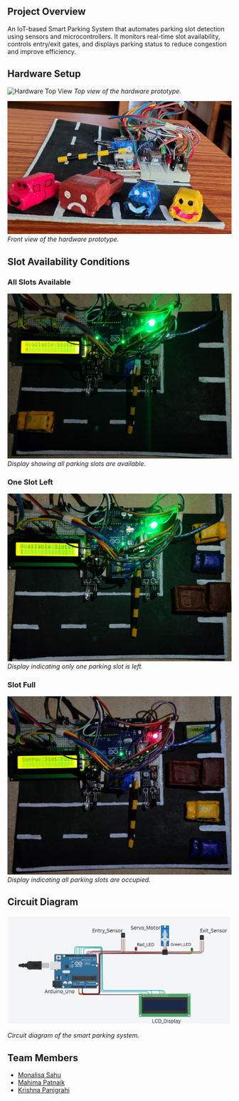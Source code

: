 ## Project Overview

An IoT-based Smart Parking System that automates parking slot detection using sensors and microcontrollers. It monitors real-time slot availability, controls entry/exit gates, and displays parking status to reduce congestion and improve efficiency.

## Hardware Setup

![Hardware Top View](images/hardware_top.jpg)
*Top view of the hardware prototype.*

![Hardware Front View](images/hardware_front.jpg)
*Front view of the hardware prototype.*

## Slot Availability Conditions

### All Slots Available

![All Slots Available](images/all_slots_available.jpg)
*Display showing all parking slots are available.*

### One Slot Left

![One Slot Left](images/slot_1_left.jpg)
*Display indicating only one parking slot is left.*

### Slot Full

![Slot Full](images/slot_full.jpg)
*Display indicating all parking slots are occupied.*

## Circuit Diagram

![Circuit Diagram](circuit_diagram.jpg)

*Circuit diagram of the smart parking system.*

## Team Members

- [Monalisa Sahu](https://github.com/MonalisaSahu24)
- [Mahima Patnaik](https://github.com/mahima-715)
- [Krishna Panigrahi](https://github.com/mamuni77k)
